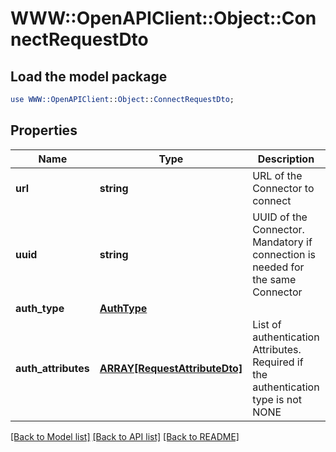 # WWW::OpenAPIClient::Object::ConnectRequestDto

## Load the model package
```perl
use WWW::OpenAPIClient::Object::ConnectRequestDto;
```

## Properties
Name | Type | Description | Notes
------------ | ------------- | ------------- | -------------
**url** | **string** | URL of the Connector to connect | 
**uuid** | **string** | UUID of the Connector. Mandatory if connection is needed for the same Connector | [optional] 
**auth_type** | [**AuthType**](AuthType.md) |  | 
**auth_attributes** | [**ARRAY[RequestAttributeDto]**](RequestAttributeDto.md) | List of authentication Attributes. Required if the authentication type is not NONE | [optional] 

[[Back to Model list]](../README.md#documentation-for-models) [[Back to API list]](../README.md#documentation-for-api-endpoints) [[Back to README]](../README.md)


